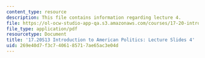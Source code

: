 ```yaml
---
content_type: resource
description: This file contains information regarding lecture 4.
file: https://ol-ocw-studio-app-qa.s3.amazonaws.com/courses/17-20-introduction-to-american-politics-spring-2013/269e40d7f3c7406185717ae65ac3e04d_MIT17_20S13_Lecture4.pdf
file_type: application/pdf
resourcetype: Document
title: '17.20S13 Introduction to American Politics: Lecture Slides 4'
uid: 269e40d7-f3c7-4061-8571-7ae65ac3e04d
---
```

